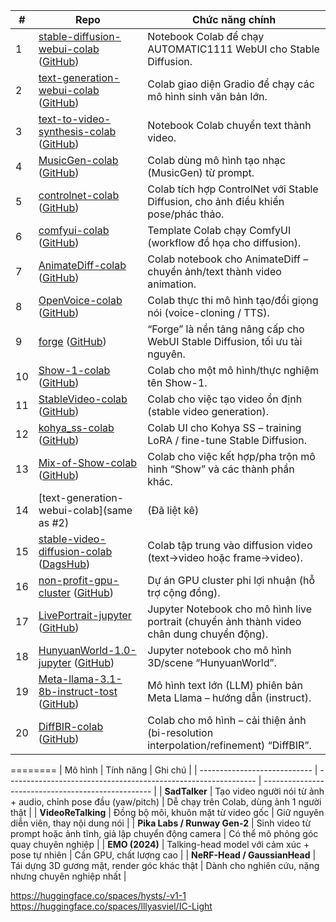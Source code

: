 | #   | Repo                                                                                                                   | Chức năng chính                                                                            |
| --- | ---------------------------------------------------------------------------------------------------------------------- | ------------------------------------------------------------------------------------------ |
| 1   | [stable-diffusion-webui-colab](https://github.com/camenduru/stable-diffusion-webui-colab) ([GitHub][1])                | Notebook Colab để chạy AUTOMATIC1111 WebUI cho Stable Diffusion.                           |
| 2   | [text-generation-webui-colab](https://github.com/camenduru/text-generation-webui-colab) ([GitHub][2])                  | Colab giao diện Gradio để chạy các mô hình sinh văn bản lớn.                               |
| 3   | [text-to-video-synthesis-colab](https://github.com/camenduru/text-to-video-synthesis-colab) ([GitHub][3])              | Notebook Colab chuyển text thành video.                                                    |
| 4   | [MusicGen-colab](https://github.com/camenduru/MusicGen-colab) ([GitHub][4])                                            | Colab dùng mô hình tạo nhạc (MusicGen) từ prompt.                                          |
| 5   | [controlnet-colab](https://github://github.com/camenduru/controlnet-colab) ([GitHub][5])                               | Colab tích hợp ControlNet với Stable Diffusion, cho ảnh điều khiển pose/phác thảo.         |
| 6   | [comfyui-colab](https://github.com/camenduru/comfyui-colab) ([GitHub][3])                                              | Template Colab chạy ComfyUI (workflow đồ họa cho diffusion).                               |
| 7   | [AnimateDiff-colab](https://github://github.com/camenduru/AnimateDiff-colab) ([GitHub][6])                             | Colab notebook cho AnimateDiff – chuyển ảnh/text thành video animation.                    |
| 8   | [OpenVoice-colab](https://github.org/camenduru/OpenVoice-colab) ([GitHub][7])                                          | Colab thực thi mô hình tạo/đổi giọng nói (voice-cloning / TTS).                            |
| 9   | [forge](https://github.com/camenduru/forge) ([GitHub][8])                                                              | “Forge” là nền tảng nâng cấp cho WebUI Stable Diffusion, tối ưu tài nguyên.                |
| 10  | [Show-1-colab](https://github.com/camenduru/Show-1-colab) ([GitHub][9])                                                | Colab cho một mô hình/thực nghiệm tên Show-1.                                              |
| 11  | [StableVideo-colab](https://github://github.com/camenduru/StableVideo-colab) ([GitHub][10])                            | Colab cho việc tạo video ổn định (stable video generation).                                |
| 12  | [kohya_ss-colab](https://github://github.com/camenduru/kohya_ss-colab) ([GitHub][11])                                  | Colab UI cho Kohya SS – training LoRA / fine-tune Stable Diffusion.                        |
| 13  | [Mix-of-Show-colab](https://github.org/camenduru/Mix-of-Show-colab) ([GitHub][12])                                     | Colab cho việc kết hợp/pha trộn mô hình “Show” và các thành phần khác.                     |
| 14  | [text-generation-webui-colab](same as #2)                                                                              | (Đã liệt kê)                                                                               |
| 15  | [stable-video-diffusion-colab](https://github.com/camenduru/stable-video-diffusion-colab) ([DagsHub][13])              | Colab tập trung vào diffusion video (text→video hoặc frame→video).                         |
| 16  | [non-profit-gpu-cluster](https://github://github.com/camenduru/non-profit-gpu-cluster) ([GitHub][3])                   | Dự án GPU cluster phi lợi nhuận (hỗ trợ cộng đồng).                                        |
| 17  | [LivePortrait-jupyter](https://github://github.com/camenduru/LivePortrait-jupyter) ([GitHub][3])                       | Jupyter Notebook cho mô hình live portrait (chuyển ảnh thành video chân dung chuyển động). |
| 18  | [HunyuanWorld-1.0-jupyter](https://github://github.com/camenduru/HunyuanWorld-1.0-jupyter) ([GitHub][3])               | Jupyter notebook cho mô hình 3D/scene “HunyuanWorld”.                                      |
| 19  | [Meta-llama-3.1-8b-instruct-tost](https://github://github.com/camenduru/meta-llama-3.1-8b-instruct-tost) ([GitHub][3]) | Mô hình text lớn (LLM) phiên bản Meta Llama – hướng dẫn (instruct).                        |
| 20  | [DiffBIR-colab](https://github://github.com/camenduru/DiffBIR-colab) ([GitHub][3])                                     | Colab cho mô hình – cải thiện ảnh (bi-resolution interpolation/refinement) “DiffBIR”.      |

[1]: https://github.com/camenduru/stable-diffusion-webui-colab?utm_source=chatgpt.com "camenduru/stable-diffusion-webui-colab - GitHub"
[2]: https://github.com/camenduru/text-generation-webui-colab?utm_source=chatgpt.com "camenduru/text-generation-webui-colab: A colab gradio web UI for ..."
[3]: https://github.com/camenduru?utm_source=chatgpt.com "camenduru - GitHub"
[4]: https://github.com/camenduru/MusicGen-colab?utm_source=chatgpt.com "camenduru/MusicGen-colab - GitHub"
[5]: https://github.com/camenduru/controlnet-colab?utm_source=chatgpt.com "camenduru/controlnet-colab - GitHub"
[6]: https://github.com/camenduru/AnimateDiff-colab?utm_source=chatgpt.com "camenduru/AnimateDiff-colab - GitHub"
[7]: https://github.com/camenduru/OpenVoice-colab?utm_source=chatgpt.com "camenduru/OpenVoice-colab - GitHub"
[8]: https://github.com/camenduru/forge?utm_source=chatgpt.com "camenduru/forge - GitHub"
[9]: https://github.com/camenduru/Show-1-colab?utm_source=chatgpt.com "camenduru/Show-1-colab - GitHub"
[10]: https://github.com/camenduru/StableVideo-colab?search=1&utm_source=chatgpt.com "at main · camenduru/StableVideo-colab - GitHub"
[11]: https://github.com/bmaltais/kohya_ss?utm_source=chatgpt.com "bmaltais/kohya_ss - GitHub"
[12]: https://github.com/camenduru/Mix-of-Show-colab?utm_source=chatgpt.com "camenduru/Mix-of-Show-colab - GitHub"
[13]: https://dagshub.com/camenduru/stable-video-diffusion-colab/src/62fcecf3aae581469ce1c4e5ca3c09659ed45603?utm_source=chatgpt.com "camenduru/stable-video-diffusion-colab - DagsHub"

========
| Mô hình | Tính năng | Ghi chú |
| ---------------------------- | -------------------------------------------------------------- | -------------------------------------------------- |
| **SadTalker** | Tạo video người nói từ ảnh + audio, chỉnh pose đầu (yaw/pitch) | Dễ chạy trên Colab, dùng ảnh 1 người thật |
| **VideoReTalking** | Đồng bộ môi, khuôn mặt từ video gốc | Giữ nguyên diễn viên, thay nội dung nói |
| **Pika Labs / Runway Gen-2** | Sinh video từ prompt hoặc ảnh tĩnh, giả lập chuyển động camera | Có thể mô phỏng góc quay chuyên nghiệp |
| **EMO (2024)** | Talking-head model với cảm xúc + pose tự nhiên | Cần GPU, chất lượng cao |
| **NeRF-Head / GaussianHead** | Tái dựng 3D gương mặt, render góc khác thật | Dành cho nghiên cứu, nặng nhưng chuyên nghiệp nhất |

https://huggingface.co/spaces/hysts/-v1-1
https://huggingface.co/spaces/lllyasviel/IC-Light
